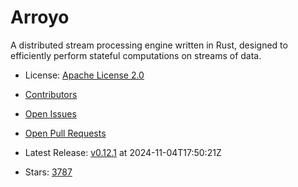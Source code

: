 # Arroyo

A distributed stream processing engine written in Rust, designed to efficiently perform stateful computations on streams of data.
- License: [Apache License 2.0](https://spdx.org/licenses/Apache-2.0.html)

- [Contributors](https://github.com/ArroyoSystems/arroyo/graphs/contributors)
- [Open Issues](https://github.com/ArroyoSystems/arroyo/issues?q=sort%3Aupdated-desc+is%3Aissue+is%3Aopen)
- [Open Pull Requests](https://github.com/ArroyoSystems/arroyo/pulls?q=sort%3Aupdated-desc+is%3Apr+is%3Aopen)
- Latest Release: [v0.12.1](https://github.com/ArroyoSystems/arroyo/releases/tag/v0.12.1) at 2024-11-04T17:50:21Z

- Stars: [3787](https://github.com/ArroyoSystems/arroyo/stargazers)

